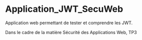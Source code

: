 # Application_JWT_SecuWeb

Application web permettant de tester et comprendre les JWT.

Dans le cadre de la matière Sécurité des Applications Web, TP3
